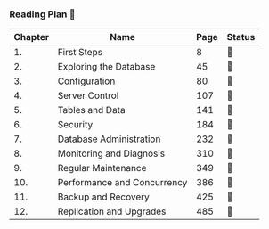 ### Reading Plan 📘

|Chapter| Name                         | Page |Status|
|--|------------------------------|------|--------|
|1.| First Steps                  | 8    |📖|
|2.| Exploring the Database       | 45   |📖|
|3.| Configuration                | 80   |📖|
|4.| Server Control               | 107  |📖|
|5.| Tables and Data              | 141  |📖|
|6.| Security                     | 184  |📖|
|7.| Database Administration      | 232  |📖|
|8.| Monitoring and Diagnosis     | 310  |📖|
|9.| Regular Maintenance          | 349  |📖|
|10.| Performance and Concurrency  | 386  |📖|
|11.| Backup and Recovery          | 425  |📖|
|12.| Replication and Upgrades     | 485  |📖|